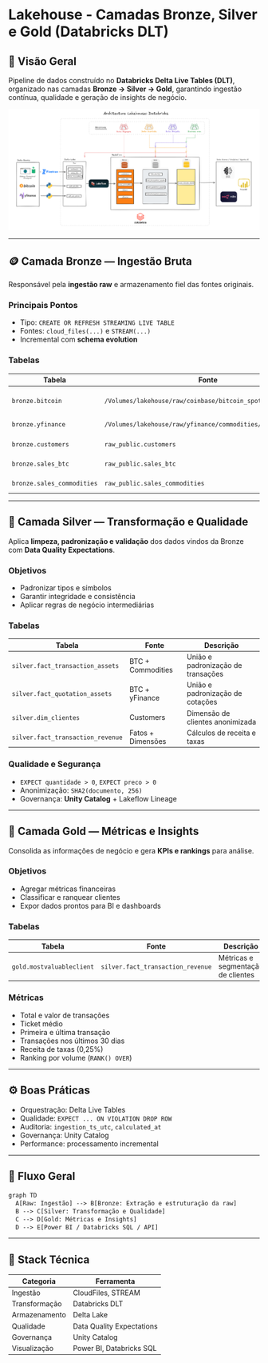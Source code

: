 # Lakehouse - Camadas Bronze, Silver e Gold (Databricks DLT)

## 📘 Visão Geral
Pipeline de dados construído no **Databricks Delta Live Tables (DLT)**, organizado nas camadas **Bronze → Silver → Gold**, garantindo ingestão contínua, qualidade e geração de insights de negócio.

![Arquitetura do Projeto](pics/architeture_lakehouse_imersao_databricks.png)

---

## 🪙 Camada Bronze — Ingestão Bruta
Responsável pela **ingestão raw** e armazenamento fiel das fontes originais.

### Principais Pontos
- Tipo: `CREATE OR REFRESH STREAMING LIVE TABLE`
- Fontes: `cloud_files(...)` e `STREAM(...)`
- Incremental com **schema evolution**

### Tabelas
| Tabela                     | Fonte                                                               | Descrição                |
|---------------------------|---------------------------------------------------------------------|--------------------------|
| `bronze.bitcoin`          | `/Volumes/lakehouse/raw/coinbase/bitcoin_spot/`                     | Dados brutos Bitcoin     |
| `bronze.yfinance`         | `/Volumes/lakehouse/raw/yfinance/commodities/latest_prices/`        | Commodities via yFinance |
| `bronze.customers`        | `raw_public.customers`                                              | Dados de clientes        |
| `bronze.sales_btc`        | `raw_public.sales_btc`                                              | Vendas de Bitcoin        |
| `bronze.sales_commodities`| `raw_public.sales_commodities`                                      | Vendas de commodities    |

---

## 🥈 Camada Silver — Transformação e Qualidade
Aplica **limpeza, padronização e validação** dos dados vindos da Bronze com **Data Quality Expectations**.

### Objetivos
- Padronizar tipos e símbolos
- Garantir integridade e consistência
- Aplicar regras de negócio intermediárias

### Tabelas
| Tabela                          | Fonte                 | Descrição                              |
|---------------------------------|-----------------------|----------------------------------------|
| `silver.fact_transaction_assets`| BTC + Commodities     | União e padronização de transações     |
| `silver.fact_quotation_assets`  | BTC + yFinance        | União e padronização de cotações       |
| `silver.dim_clientes`           | Customers             | Dimensão de clientes anonimizada       |
| `silver.fact_transaction_revenue`| Fatos + Dimensões    | Cálculos de receita e taxas            |

### Qualidade e Segurança
- `EXPECT quantidade > 0`, `EXPECT preco > 0`
- Anonimização: `SHA2(documento, 256)`
- Governança: **Unity Catalog** + Lakeflow Lineage

---

## 🥇 Camada Gold — Métricas e Insights
Consolida as informações de negócio e gera **KPIs e rankings** para análise.

### Objetivos
- Agregar métricas financeiras
- Classificar e ranquear clientes
- Expor dados prontos para BI e dashboards

### Tabelas
| Tabela                    | Fonte                           | Descrição                         |
|---------------------------|----------------------------------|-----------------------------------|
| `gold.mostvaluableclient` | `silver.fact_transaction_revenue`| Métricas e segmentação de clientes|

### Métricas
- Total e valor de transações
- Ticket médio
- Primeira e última transação
- Transações nos últimos 30 dias
- Receita de taxas (0,25%)
- Ranking por volume (`RANK() OVER`)

---

## ⚙️ Boas Práticas
- Orquestração: Delta Live Tables  
- Qualidade: `EXPECT ... ON VIOLATION DROP ROW`  
- Auditoria: `ingestion_ts_utc`, `calculated_at`  
- Governança: Unity Catalog  
- Performance: processamento incremental  

---

## 🔄 Fluxo Geral
```mermaid
graph TD
  A[Raw: Ingestão] --> B[Bronze: Extração e estruturação da raw]
  B --> C[Silver: Transformação e Qualidade]
  C --> D[Gold: Métricas e Insights]
  D --> E[Power BI / Databricks SQL / API]
```

---

## 🧩 Stack Técnica
| Categoria     | Ferramenta              |
|---------------|-------------------------|
| Ingestão      | CloudFiles, STREAM      |
| Transformação | Databricks DLT          |
| Armazenamento | Delta Lake              |
| Qualidade     | Data Quality Expectations |
| Governança    | Unity Catalog           |
| Visualização  | Power BI, Databricks SQL|
